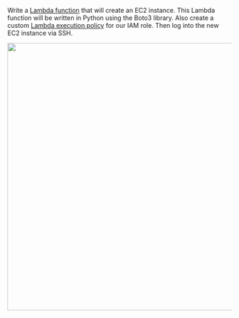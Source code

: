Write a [Lambda function](https://github.com/riched158/AWS/blob/main/Serverless/lambdaProj1/lambda_func.py) that will create an EC2 instance. This Lambda function will be written in Python using the Boto3 library. Also create a custom [Lambda execution policy](https://github.com/riched158/AWS/blob/main/Serverless/lambdaProj1/lambda_exec_role.json) for our IAM role. Then log into the new EC2 instance via SSH.

<img src="https://github.com/riched158/AWS/blob/main/Serverless/lambdaProj1/aws1.jpeg" align="center" width="600" height="600">


